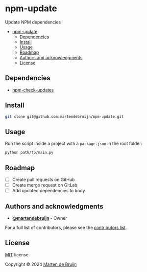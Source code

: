# npm-update

Update NPM dependencies

- [npm-update](#npm-update)
  - [Dependencies](#dependencies)
  - [Install](#install)
  - [Usage](#usage)
  - [Roadmap](#roadmap)
  - [Authors and acknowledgments](#authors-and-acknowledgments)
  - [License](#license)

## Dependencies

- [npm-check-updates](https://www.npmjs.com/package/npm-check-updates)

## Install

```sh
git clone git@github.com:martendebruijn/npm-update.git
```

## Usage

Run the script inside a project with a `package.json` in the root folder:

```sh
python path/to/main.py
```

## Roadmap

- [ ] Create pull requests on GitHub
- [ ] Create merge request on GitLab
- [ ] Add updated dependencies to body

## Authors and acknowledgments

- **[@martendebruijn](https://github.com/martendebruijn)** - Owner

For a full list of contributors, please see the [contributors list](https://github.com/martendebruijn/types/graphs/contributors).

## License

[MIT](./LICENSE) license

Copyright © 2024 [Marten de Bruijn](https://github.com/martendebruijn)
